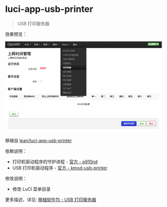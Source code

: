 # luci-app-usb-printer

> USB 打印服务器

效果预览：

![Snipaste_2019-09-15_00-34-12.png](https://raw.githubusercontent.com/stuarthua/PicGo/master/oh-my-openwrt/Snipaste_2019-09-15_00-34-12.png)

移植自 [lean/luci-app-usb-printer](https://github.com/coolsnowwolf/lede/tree/master/package/lean/luci-app-usb-printer)

依赖说明：

* 打印机驱动程序的守护进程 - [官方 - p910nd](https://openwrt.org/packages/pkgdata/p910nd)
* USB 打印机驱动程序 - [官方 - kmod-usb-printer](https://openwrt.org/packages/pkgdata/kmod-usb-printer)

修改说明：

* 修改 LuCI 菜单目录

更多描述，详见: [移植软件包 - USB 打印服务器](https://stuarthua.github.io/oh-my-openwrt/mybook/packages/use-package-usb-printer.html)